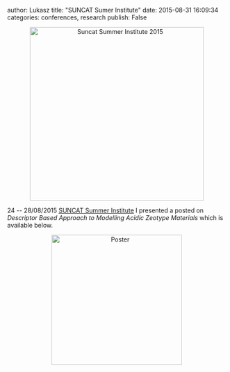 author: Lukasz
title:  "SUNCAT Sumer Institute"
date:   2015-08-31 16:09:34
categories: conferences, research
publish: False


<div style="text-align:center">
<a href="http://suncat.stanford.edu/theory/events/suncat-summer-institute-2015">
<img src="/img/ss2015.jpg" alt="Suncat Summer Institute 2015" style="width:400px">
</a></div>

24 -- 28/08/2015 <a href="">SUNCAT Summer Institute</a>
I presented a posted on *Descriptor Based Approach to Modelling Acidic Zeotype
Materials* which is available below.


<div style="text-align:center">
<a href="http://dx.doi.org/10.6084/m9.figshare.1494690">
<img src="/img/suncat_poster.png" alt="Poster" style="width:300px">
</a></div>
